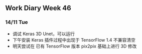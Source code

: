 ## Work Diary Week 46

### 14/11 Tue

- 调试 Keras 3D Unet，可以运行
- 下午安装 Keras 插件过程中出现于 TensorFlow 1.4 不兼容清空
- 明天尝试在 已有 TensorFlow 版本 pix2pix 基础上进行 3D 修改
